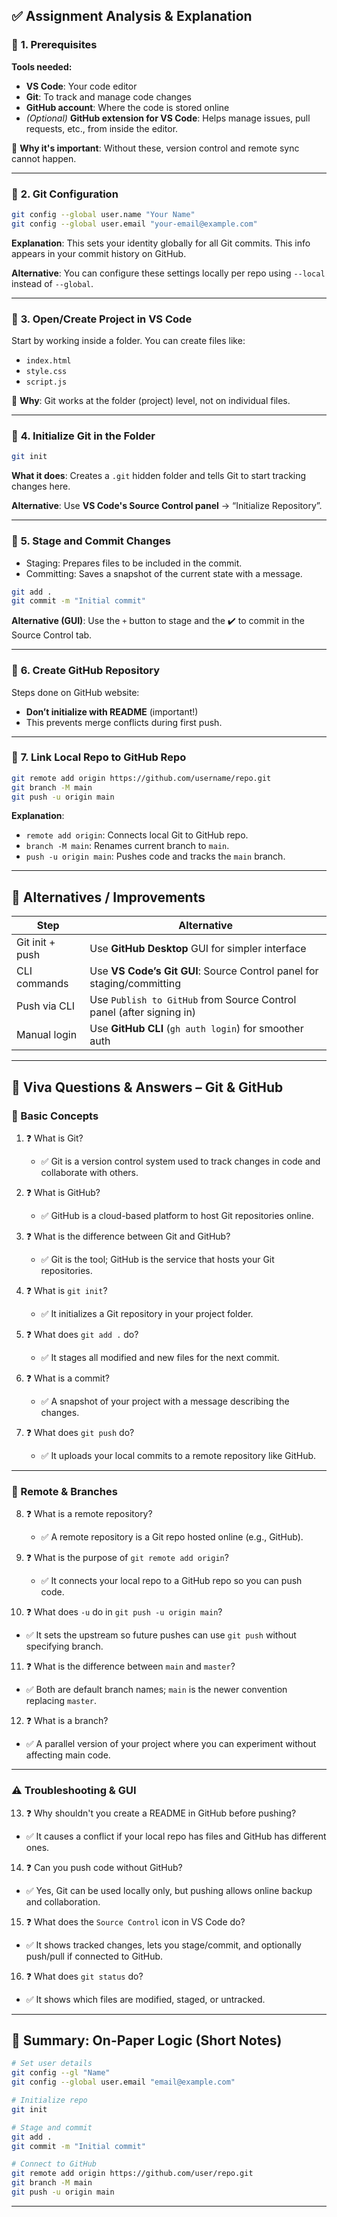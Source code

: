 ## ✅ **Assignment Analysis & Explanation**

### 🔹 **1. Prerequisites**

**Tools needed:**

* **VS Code**: Your code editor
* **Git**: To track and manage code changes
* **GitHub account**: Where the code is stored online
* *(Optional)* **GitHub extension for VS Code**: Helps manage issues, pull requests, etc., from inside the editor.

📌 **Why it's important**: Without these, version control and remote sync cannot happen.

---

### 🔹 **2. Git Configuration**

```bash
git config --global user.name "Your Name"
git config --global user.email "your-email@example.com"
```

**Explanation**: This sets your identity globally for all Git commits. This info appears in your commit history on GitHub.

**Alternative**: You can configure these settings locally per repo using `--local` instead of `--global`.

---

### 🔹 **3. Open/Create Project in VS Code**

Start by working inside a folder. You can create files like:

* `index.html`
* `style.css`
* `script.js`

📌 **Why**: Git works at the folder (project) level, not on individual files.

---

### 🔹 **4. Initialize Git in the Folder**

```bash
git init
```

**What it does**: Creates a `.git` hidden folder and tells Git to start tracking changes here.

**Alternative**: Use **VS Code's Source Control panel** → “Initialize Repository”.

---

### 🔹 **5. Stage and Commit Changes**

* Staging: Prepares files to be included in the commit.
* Committing: Saves a snapshot of the current state with a message.

```bash
git add .
git commit -m "Initial commit"
```

**Alternative (GUI)**: Use the `+` button to stage and the ✔️ to commit in the Source Control tab.

---

### 🔹 **6. Create GitHub Repository**

Steps done on GitHub website:

* **Don’t initialize with README** (important!)
* This prevents merge conflicts during first push.

---

### 🔹 **7. Link Local Repo to GitHub Repo**

```bash
git remote add origin https://github.com/username/repo.git
git branch -M main
git push -u origin main
```

**Explanation**:

* `remote add origin`: Connects local Git to GitHub repo.
* `branch -M main`: Renames current branch to `main`.
* `push -u origin main`: Pushes code and tracks the `main` branch.

---

## 🔄 **Alternatives / Improvements**

| Step            | Alternative                                                            |
| --------------- | ---------------------------------------------------------------------- |
| Git init + push | Use **GitHub Desktop** GUI for simpler interface                       |
| CLI commands    | Use **VS Code’s Git GUI**: Source Control panel for staging/committing |
| Push via CLI    | Use `Publish to GitHub` from Source Control panel (after signing in)   |
| Manual login    | Use **GitHub CLI** (`gh auth login`) for smoother auth                 |

---

## 🎤 **Viva Questions & Answers – Git & GitHub**

### 🔧 Basic Concepts

1. ❓ What is Git?

   * ✅ Git is a version control system used to track changes in code and collaborate with others.

2. ❓ What is GitHub?

   * ✅ GitHub is a cloud-based platform to host Git repositories online.

3. ❓ What is the difference between Git and GitHub?

   * ✅ Git is the tool; GitHub is the service that hosts your Git repositories.

4. ❓ What is `git init`?

   * ✅ It initializes a Git repository in your project folder.

5. ❓ What does `git add .` do?

   * ✅ It stages all modified and new files for the next commit.

6. ❓ What is a commit?

   * ✅ A snapshot of your project with a message describing the changes.

7. ❓ What does `git push` do?

   * ✅ It uploads your local commits to a remote repository like GitHub.

---

### 🔁 Remote & Branches

8. ❓ What is a remote repository?

   * ✅ A remote repository is a Git repo hosted online (e.g., GitHub).

9. ❓ What is the purpose of `git remote add origin`?

   * ✅ It connects your local repo to a GitHub repo so you can push code.

10. ❓ What does `-u` do in `git push -u origin main`?

* ✅ It sets the upstream so future pushes can use `git push` without specifying branch.

11. ❓ What is the difference between `main` and `master`?

* ✅ Both are default branch names; `main` is the newer convention replacing `master`.

12. ❓ What is a branch?

* ✅ A parallel version of your project where you can experiment without affecting main code.

---

### ⚠️ Troubleshooting & GUI

13. ❓ Why shouldn't you create a README in GitHub before pushing?

* ✅ It causes a conflict if your local repo has files and GitHub has different ones.

14. ❓ Can you push code without GitHub?

* ✅ Yes, Git can be used locally only, but pushing allows online backup and collaboration.

15. ❓ What does the `Source Control` icon in VS Code do?

* ✅ It shows tracked changes, lets you stage/commit, and optionally push/pull if connected to GitHub.

16. ❓ What does `git status` do?

* ✅ It shows which files are modified, staged, or untracked.

---

## 📝 **Summary: On-Paper Logic (Short Notes)**

```bash
# Set user details
git config --gl "Name"
git config --global user.email "email@example.com"

# Initialize repo
git init

# Stage and commit
git add .
git commit -m "Initial commit"

# Connect to GitHub
git remote add origin https://github.com/user/repo.git
git branch -M main
git push -u origin main
```

---
